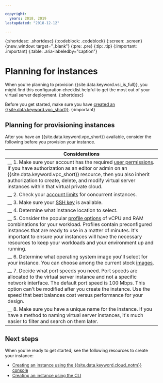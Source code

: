 ```yaml
---

copyright:
  years: 2018, 2019
lastupdated: "2018-12-12"

---
```


{:shortdesc: .shortdesc}
{:codeblock: .codeblock}
{:screen: .screen}
{:new_window: target="_blank"}
{:pre: .pre}
{:tip: .tip}
{:important: .important}
{:table: .aria-labeledby="caption"}

# Planning for instances

When you're planning to provision {{site.data.keyword.vsi_is_full}}, you might find this configuration checklist helpful to get the most out of your virtual server deployment.
{:shortdesc}

Before you get started, make sure you have [created an {{site.data.keyword.vpc_short}}](/docs/infrastructure/vpc/getting-started.html).
{:important}

## Planning for provisioning instances 
After you have an {{site.data.keyword.vpc_short}} available, consider the following before you provision your instance.

|        Considerations|
|-------------------|
|__ 1. Make sure your account has the required [user permissions](/docs/infrastructure/vpc/vpc-vsi-permissions.html). If you have authorization as an editor or admin on an {{site.data.keyword.vpc_short}} resource, then you also inherit authorization to create, delete, and modify virtual server instances within that virtual private cloud.|
|__ 2. Check your [account limits](/docs/vsi-is//docs/vsi/vsi_is_faq.html#concurrent) for concurrent instances. |
|__ 3. Make sure your [SSH key](/docs/vsi/vsi_is_ssh_keys_about.html) is available.
|__ 4. Determine what instance location to select.|
|__ 5. Consider the popular [profile options](/docs/vsi/vsi_is_profiles.html) of vCPU and RAM combinations for your workload. Profiles contain preconfigured instances that are ready to use in a matter of minutes. It's important to ensure your instances will have the necessary resources to keep your workloads and your environment up and running.|
|__ 6. Determine what operating system image you'll select for your instance. You can choose among the current stock [images](/docs/vsi/vsi_is_images.html). |
|__ 7. Decide what port speeds you need. Port speeds are allocated to the virtual server instance and not a specific network interface. The default port speed is 100 Mbps. This option can't be modified after you create the instance. Use the speed that best balances cost versus performance for your design.|
|__ 8. Make sure you have a unique name for the instance. If you have a method to naming virtual server instances, it's much easier to filter and search on them later. |

## Next steps
When you're ready to get started, see the following resources to create your instance:
* [Creating an instance using the {{site.data.keyword.cloud_notm}} console](/docs/vsi/vsi_is_create_instance.html)
* [Creating an instance using the CLI](/docs/vsi/vsi_is_create_instance_cli.html)
